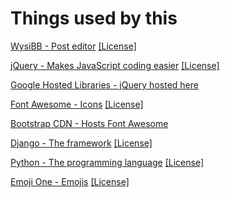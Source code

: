 # Things used by this

[WysiBB - Post editor](http://www.wysibb.com/) [[License]](https://github.com/wbb/wysibb/blob/master/LICENSE-MIT)

[jQuery - Makes JavaScript coding easier](http://jquery.com/) [[License]](https://jquery.org/license/)

[Google Hosted Libraries - jQuery hosted here](https://developers.google.com/speed/libraries/)

[Font Awesome - Icons](http://fontawesome.io) [[License]](http://fontawesome.io/license/)

[Bootstrap CDN - Hosts Font Awesome](http://bootstrapcdn.com)

[Django - The framework](http://djangoproject.com) [[License]](https://github.com/django/django/blob/master/LICENSE)

[Python - The programming language](http://python.org) [[License]](https://docs.python.org/3/license.html)

[Emoji One - Emojis](http://emojione.com) [[License]](http://emojione.com/licensing/)